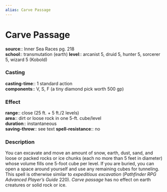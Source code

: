 ```yaml
---
alias: Carve Passage
---
```


# Carve Passage 

**source**:: Inner Sea Races pg. 218  
**school**:: transmutation (earth)
**level**:: arcanist 5, druid 5, hunter 5, sorcerer 5, wizard 5 (Kobold)

### Casting 

**casting-time**:: 1 standard action  
**components**:: V, S, F (a tiny diamond pick worth 500 gp)

### Effect 

**range**:: close (25 ft. + 5 ft./2 levels)  
**area**:: dirt or loose rock in one 5-ft. cube/level  
**duration**:: instantaneous  
**saving-throw**:: see text
**spell-resistance**:: no

### Description 

You can excavate and move an amount of snow, earth, dust, sand, and loose or packed rocks or ice chunks (each no more than 5 feet in diameter) whose volume fills one 5-foot cube per level. If you are buried, you can open a space around yourself and use any remaining cubes for tunneling. This spell is otherwise similar to *expeditious excavation* (*Pathfinder RPG Advanced Player’s Guide* 220). *Carve passage* has no effect on earth creatures or solid rock or ice.
